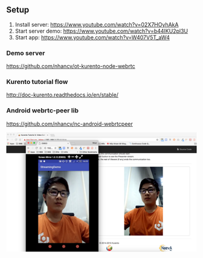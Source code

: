 
## Setup
1. Install server: https://www.youtube.com/watch?v=02X7HOyhAkA
2. Start server demo: https://www.youtube.com/watch?v=b44IKU2pl3U
3. Start app: https://www.youtube.com/watch?v=W407V5T_aW4


### Demo server
https://github.com/nhancv/ot-kurento-node-webrtc

### Kurento tutorial flow
http://doc-kurento.readthedocs.io/en/stable/

### Android webrtc-peer lib
https://github.com/nhancv/nc-android-webrtcpeer

![Preview](screenshots/one2many.png)


